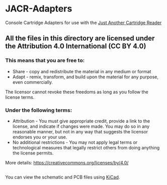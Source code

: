 # JACR-Adapters
Console Cartridge Adapters for use with the [Just Another Cartridge Reader](https://github.com/Diplomatic-Entertainment/JustAnotherCartridgeReader)


## All the files in this directory are licensed under the Attribution 4.0 International (CC BY 4.0)     

### This means that you are free to:    
- Share - copy and redistribute the material in any medium or format    
- Adapt - remix, transform, and build upon the material for any purpose, even commercially.  

The licensor cannot revoke these freedoms as long as you follow the license terms.    

### Under the following terms:    
- Attribution - You must give appropriate credit, provide a link to the license, and indicate if changes were made. You may do so in any reasonable manner, but not in any way that suggests the licensor endorses you or your use.    
- No additional restrictions - You may not apply legal terms or technological measures that legally restrict others from doing anything the license permits.    

More details: https://creativecommons.org/licenses/by/4.0/

##

You can view the schematic and PCB files using [KiCad](https://www.kicad.org/).
